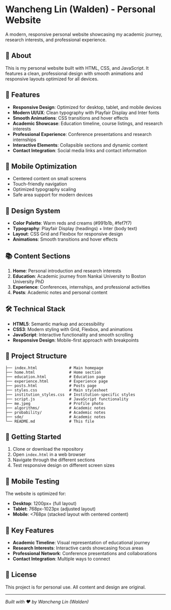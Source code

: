 # Wancheng Lin (Walden) - Personal Website

A modern, responsive personal website showcasing my academic journey, research interests, and professional experience.

## 🌟 About

This is my personal website built with HTML, CSS, and JavaScript. It features a clean, professional design with smooth animations and responsive layouts optimized for all devices.

## 🎯 Features

- **Responsive Design**: Optimized for desktop, tablet, and mobile devices
- **Modern UI/UX**: Clean typography with Playfair Display and Inter fonts
- **Smooth Animations**: CSS transitions and hover effects
- **Academic Showcase**: Education timeline, course listings, and research interests
- **Professional Experience**: Conference presentations and research internships
- **Interactive Elements**: Collapsible sections and dynamic content
- **Contact Integration**: Social media links and contact information

## 📱 Mobile Optimization

- Centered content on small screens
- Touch-friendly navigation
- Optimized typography scaling
- Safe area support for modern devices

## 🎨 Design System

- **Color Palette**: Warm reds and creams (#991b1b, #fef7f7)
- **Typography**: Playfair Display (headings) + Inter (body text)
- **Layout**: CSS Grid and Flexbox for responsive design
- **Animations**: Smooth transitions and hover effects

## 📚 Content Sections

1. **Home**: Personal introduction and research interests
2. **Education**: Academic journey from Nankai University to Boston University PhD
3. **Experience**: Conferences, internships, and professional activities
4. **Posts**: Academic notes and personal content

## 🛠️ Technical Stack

- **HTML5**: Semantic markup and accessibility
- **CSS3**: Modern styling with Grid, Flexbox, and animations
- **JavaScript**: Interactive functionality and smooth scrolling
- **Responsive Design**: Mobile-first approach with breakpoints

## 📁 Project Structure

```
├── index.html              # Main homepage
├── home.html               # Home section
├── education.html          # Education page
├── experience.html         # Experience page
├── posts.html              # Posts page
├── styles.css              # Main stylesheet
├── institution_styles.css  # Institution-specific styles
├── script.js               # JavaScript functionality
├── me.jpeg                 # Profile photo
├── algorithms/             # Academic notes
├── probability/            # Academic notes
├── sde/                    # Academic notes
└── README.md               # This file
```

## 🚀 Getting Started

1. Clone or download the repository
2. Open `index.html` in a web browser
3. Navigate through the different sections
4. Test responsive design on different screen sizes

## 📱 Mobile Testing

The website is optimized for:
- **Desktop**: 1200px+ (full layout)
- **Tablet**: 768px-1023px (adjusted layout)
- **Mobile**: <768px (stacked layout with centered content)

## 🎯 Key Features

- **Academic Timeline**: Visual representation of educational journey
- **Research Interests**: Interactive cards showcasing focus areas
- **Professional Network**: Conference presentations and collaborations
- **Contact Integration**: Multiple ways to connect

## 📄 License

This project is for personal use. All content and design are original.

---

*Built with ❤️ by Wancheng Lin (Walden)*
